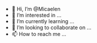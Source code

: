 - 👋 Hi, I’m @Micaelen
- 👀 I’m interested in ...
- 🌱 I’m currently learning ...
- 💞️ I’m looking to collaborate on ...
- 📫 How to reach me ...

<!---
Micaelen/Micaelen is a ✨ special ✨ repository because its `README.md` (this file) appears on your GitHub profile.
You can click the Preview link to take a look at your changes.
--->
